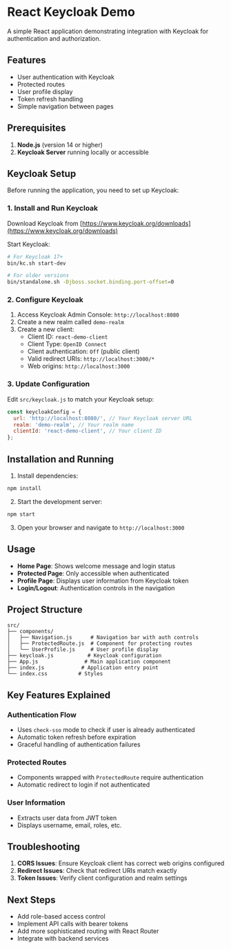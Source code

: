 # React Keycloak Demo

A simple React application demonstrating integration with Keycloak for authentication and authorization.

## Features

- User authentication with Keycloak
- Protected routes
- User profile display
- Token refresh handling
- Simple navigation between pages

## Prerequisites

1. **Node.js** (version 14 or higher)
2. **Keycloak Server** running locally or accessible

## Keycloak Setup

Before running the application, you need to set up Keycloak:

### 1. Install and Run Keycloak

Download Keycloak from [https://www.keycloak.org/downloads](https://www.keycloak.org/downloads)

Start Keycloak:
```bash
# For Keycloak 17+
bin/kc.sh start-dev

# For older versions
bin/standalone.sh -Djboss.socket.binding.port-offset=0
```

### 2. Configure Keycloak

1. Access Keycloak Admin Console: `http://localhost:8080`
2. Create a new realm called `demo-realm`
3. Create a new client:
   - Client ID: `react-demo-client`
   - Client Type: `OpenID Connect`
   - Client authentication: `Off` (public client)
   - Valid redirect URIs: `http://localhost:3000/*`
   - Web origins: `http://localhost:3000`

### 3. Update Configuration

Edit `src/keycloak.js` to match your Keycloak setup:

```javascript
const keycloakConfig = {
  url: 'http://localhost:8080/', // Your Keycloak server URL
  realm: 'demo-realm', // Your realm name
  clientId: 'react-demo-client', // Your client ID
};
```

## Installation and Running

1. Install dependencies:
```bash
npm install
```

2. Start the development server:
```bash
npm start
```

3. Open your browser and navigate to `http://localhost:3000`

## Usage

- **Home Page**: Shows welcome message and login status
- **Protected Page**: Only accessible when authenticated
- **Profile Page**: Displays user information from Keycloak token
- **Login/Logout**: Authentication controls in the navigation

## Project Structure

```
src/
├── components/
│   ├── Navigation.js      # Navigation bar with auth controls
│   ├── ProtectedRoute.js  # Component for protecting routes
│   └── UserProfile.js     # User profile display
├── keycloak.js           # Keycloak configuration
├── App.js               # Main application component
├── index.js            # Application entry point
└── index.css          # Styles
```

## Key Features Explained

### Authentication Flow
- Uses `check-sso` mode to check if user is already authenticated
- Automatic token refresh before expiration
- Graceful handling of authentication failures

### Protected Routes
- Components wrapped with `ProtectedRoute` require authentication
- Automatic redirect to login if not authenticated

### User Information
- Extracts user data from JWT token
- Displays username, email, roles, etc.

## Troubleshooting

1. **CORS Issues**: Ensure Keycloak client has correct web origins configured
2. **Redirect Issues**: Check that redirect URIs match exactly
3. **Token Issues**: Verify client configuration and realm settings

## Next Steps

- Add role-based access control
- Implement API calls with bearer tokens
- Add more sophisticated routing with React Router
- Integrate with backend services